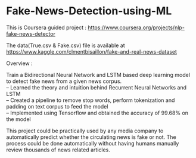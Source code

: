 # Fake-News-Detection-using-ML
This is Coursera guided project : https://www.coursera.org/projects/nlp-fake-news-detector

The data(True.csv & Fake.csv) file is available at https://www.kaggle.com/clmentbisaillon/fake-and-real-news-dataset

Overview :

Train a Bidirectional Neural Network and LSTM based deep learning model to detect fake news from a given news corpus. <br />
– Learned the theory and intuition behind Recurrent Neural Networks and LSTM <br />
– Created a pipeline to remove stop words, perform tokenization and padding on text corpus to feed the model <br />
– Implemented using Tensorflow and obtained the accuracy of 99.68% on the model <br />

This project could be practically used by any media company to automatically predict whether the circulating news is fake or not. 
The process could be done automatically without having humans manually review thousands of news related articles.
